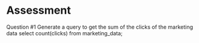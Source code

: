# Assessment
Question #1 Generate a query to get the sum of the clicks of the marketing data
select count(clicks) from marketing_data;
